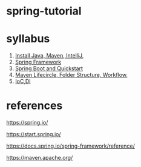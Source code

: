 # spring-tutorial

# syllabus

1. [Install Java, Maven, IntelliJ,]()
2. [Spring Framework]()
3. [Spring Boot and Quickstart]()
4. [Maven Lifecircle, Folder Structure, Workflow,]()
5. [IoC,DI](https://github.com/locchh/spring-tutorial/blob/main/docs/IoC_DI.md)

# references

https://spring.io/

https://start.spring.io/

https://docs.spring.io/spring-framework/reference/

https://maven.apache.org/
